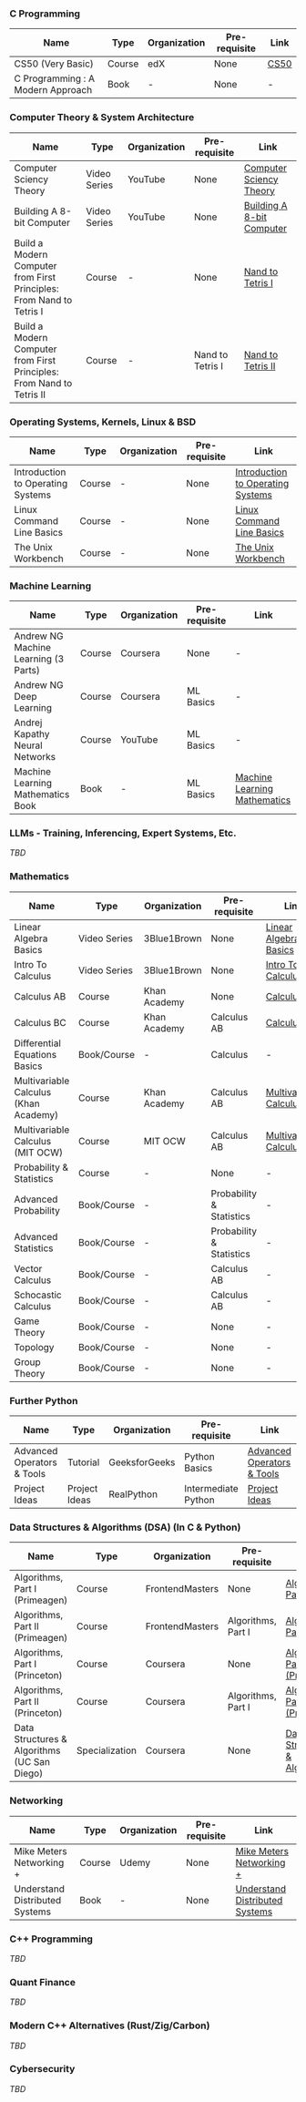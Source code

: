 ### C Programming

| Name                                         | Type     | Organization | Pre-requisite | Link                                                                 |
|----------------------------------------------|----------|--------------|---------------|----------------------------------------------------------------------|
| CS50 (Very Basic)                            | Course   | edX          | None          | [CS50](https://www.edx.org/course/cs50s-introduction-computer-science-harvardx-cs50x) |
| C Programming : A Modern Approach            | Book     | -            | None          | -                                                                    |

### Computer Theory & System Architecture 

| Name                                                  | Type          | Organization | Pre-requisite | Link                                                                 |
|-------------------------------------------------------|---------------|--------------|---------------|----------------------------------------------------------------------|
| Computer Sciency Theory                               | Video Series  | YouTube      | None          | [Computer Sciency Theory](https://www.youtube.com/watch?v=tpIctyqH29Q&list=PL8dPuuaLjXtNlUrzyH5r6jN9ulIgZBpdo) |
| Building A 8-bit Computer                             | Video Series  | YouTube      | None          | [Building A 8-bit Computer](https://www.youtube.com/watch?v=HyznrdDSSGM&list=PLowKtXNTBypGqImE405J2565dvjafglHU) |
| Build a Modern Computer from First Principles: From Nand to Tetris I | Course | - | None          | [Nand to Tetris I](https://imp.i384100.net/6b13dV)                   |
| Build a Modern Computer from First Principles: From Nand to Tetris II | Course | - | Nand to Tetris I | [Nand to Tetris II](https://imp.i384100.net/dovNVq)               |

### Operating Systems, Kernels, Linux & BSD

| Name                             | Type     | Organization | Pre-requisite | Link                                                                 |
|----------------------------------|----------|--------------|---------------|----------------------------------------------------------------------|
| Introduction to Operating Systems| Course   | -            | None          | [Introduction to Operating Systems](https://imp.i115008.net/introduction-to-operating-systems) |
| Linux Command Line Basics        | Course   | -            | None          | [Linux Command Line Basics](https://imp.i115008.net/linux-command-line-basics) |
| The Unix Workbench               | Course   | -            | None          | [The Unix Workbench](https://imp.i384100.net/QOXZ4P)                 |

### Machine Learning

| Name                                | Type     | Organization | Pre-requisite | Link                                                                 |
|-------------------------------------|----------|--------------|---------------|----------------------------------------------------------------------|
| Andrew NG Machine Learning (3 Parts)| Course   | Coursera     | None          | -                                                                    |
| Andrew NG Deep Learning             | Course   | Coursera     | ML Basics     | -                                                                    |
| Andrej Kapathy Neural Networks      | Course   | YouTube      | ML Basics     | -                                                                    |
| Machine Learning Mathematics Book   | Book     | -            | ML Basics     | [Machine Learning Mathematics](https://mml-book.github.io/)         |

### LLMs - Training, Inferencing, Expert Systems, Etc.

*TBD*

### Mathematics

| Name                                   | Type         | Organization | Pre-requisite      | Link                                                                 |
|----------------------------------------|--------------|--------------|--------------------|----------------------------------------------------------------------|
| Linear Algebra Basics                  | Video Series | 3Blue1Brown  | None               | [Linear Algebra Basics](https://www.3blue1brown.com/topics/linear-algebra) |
| Intro To Calculus                      | Video Series | 3Blue1Brown  | None               | [Intro To Calculus](https://www.3blue1brown.com/topics/calculus)    |
| Calculus AB                            | Course       | Khan Academy | None               | [Calculus AB](https://www.khanacademy.org/math/ap-calculus-ab)       |
| Calculus BC                            | Course       | Khan Academy | Calculus AB        | [Calculus BC](https://www.khanacademy.org/math/ap-calculus-bc)       |
| Differential Equations Basics          | Book/Course  | -            | Calculus           | -                                                                    |
| Multivariable Calculus (Khan Academy)  | Course       | Khan Academy | Calculus AB        | [Multivariable Calculus](https://www.khanacademy.org/math/multivariable-calculus) |
| Multivariable Calculus (MIT OCW)       | Course       | MIT OCW      | Calculus AB        | [Multivariable Calculus](https://ocw.mit.edu/courses/18-02sc-multivariable-calculus-fall-2010/) |
| Probability & Statistics               | Course       | -            | None               | -                                                                    |
| Advanced Probability                   | Book/Course  | -            | Probability & Statistics | -                                                            |
| Advanced Statistics                    | Book/Course  | -            | Probability & Statistics | -                                                            |
| Vector Calculus                        | Book/Course  | -            | Calculus AB        | -                                                                    |
| Schocastic Calculus                    | Book/Course  | -            | Calculus AB        | -                                                                    |
| Game Theory                            | Book/Course  | -            | None               | -                                                                    |
| Topology                               | Book/Course  | -            | None               | -                                                                    |
| Group Theory                           | Book/Course  | -            | None               | -                                                                    |

### Further Python

| Name                     | Type           | Organization | Pre-requisite      | Link                                                                 |
|--------------------------|----------------|--------------|--------------------|----------------------------------------------------------------------|
| Advanced Operators & Tools | Tutorial      | GeeksforGeeks| Python Basics      | [Advanced Operators & Tools](https://www.geeksforgeeks.org/advanced-python-tutorials/) |
| Project Ideas            | Project Ideas  | RealPython   | Intermediate Python | [Project Ideas](https://realpython.com/intermediate-python/)         |

### Data Structures & Algorithms (DSA) (In C & Python)

| Name                      | Type           | Organization | Pre-requisite      | Link                                                                 |
|---------------------------|----------------|--------------|--------------------|----------------------------------------------------------------------|
| Algorithms, Part I (Primeagen) | Course    | FrontendMasters | None             | [Algorithms, Part I](https://frontendmasters.com/courses/algorithms/) |
| Algorithms, Part II (Primeagen)| Course    | FrontendMasters | Algorithms, Part I | [Algorithms, Part II](https://frontendmasters.com/courses/advanced-algorithms/) |
| Algorithms, Part I (Princeton) | Course    | Coursera     | None               | [Algorithms, Part I (Princeton)](https://www.coursera.org/learn/algorithms-part1) |
| Algorithms, Part II (Princeton)| Course    | Coursera     | Algorithms, Part I | [Algorithms, Part II (Princeton)](https://www.coursera.org/learn/algorithms-part2) |
| Data Structures & Algorithms (UC San Diego)| Specialization | Coursera | None          | [Data Structures & Algorithms](https://www.coursera.org/specializations/data-structures-algorithms) |

### Networking

| Name                       | Type     | Organization | Pre-requisite | Link                                                                 |
|----------------------------|----------|--------------|---------------|----------------------------------------------------------------------|
| Mike Meters Networking +   | Course   | Udemy        | None          | [Mike Meters Networking +](https://www.udemy.com/course/comptia-networkplus-certification/?couponCode=LETSLEARNNOWPP) |
| Understand Distributed Systems | Book | -            | None          | [Understand Distributed Systems](https://www.amazon.com/gp/product/1838430202/ref=as_li_qf_asin_il_tl?ie=UTF8&tag=utsavized0d-20&creative=9325&linkCode=as2&creativeASIN=1838430202&linkId=8f3007bbed9b958980492f5c0bb1105f) |

### C++ Programming

*TBD*

### Quant Finance

*TBD*

### Modern C++ Alternatives (Rust/Zig/Carbon)

*TBD*

### Cybersecurity

*TBD*
